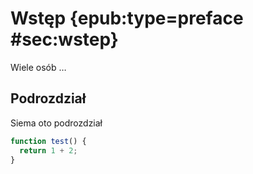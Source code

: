 # Wstęp {epub:type=preface #sec:wstep}

Wiele osób …

## Podrozdział
Siema oto podrozdział

```ts
function test() {
  return 1 + 2;
}
```
